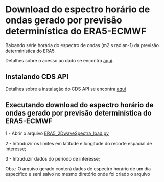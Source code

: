 # Download do espectro horário de ondas gerado por previsão determinística do ERA5-ECMWF
Baixando série horária do espectro de ondas (m2 s radian-1) da previsão determinística do ERA5

Detalhes sobre o acesso ao dado se encontra [aqui](https://confluence.ecmwf.int/display/CKB/ERA5%3A+data+documentation#ERA5:datadocumentation-Parameterlistings).

## Instalando CDS API
Detalhes sobre a instalação do CDS API se encontra [aqui](https://github.com/Dilello/BaixarDadosERA5no-Win10)

## Executando download do espectro horário de ondas gerado por previsão determinística do ERA5-ECMWF
1 - Abrir o arquivo [ERA5_2DwaveSpectra_load.py](https://github.com/Dilello/DownloadERA5_2DWaveSpectra/blob/main/ERA5_2DwaveSpectra_load.py)

2 - Introduzir os limites em latitude e longitude do recorte espacial de interesse;

3 - Intruduzir dados do período de interesse;

Obs.: O arquivo gerado conterá dados de espectro horário de um dia específico e será salvo no mesmo diretório onde foi criado o arquivo 
